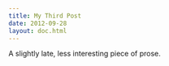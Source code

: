 ```yaml
---
title: My Third Post
date: 2012-09-28
layout: doc.html
---
```


A slightly late, less interesting piece of prose.

